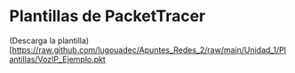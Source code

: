 # Plantillas de PacketTracer
(Descarga la plantilla)[https://raw.github.com/lugouadec/Apuntes_Redes_2/raw/main/Unidad_1/Plantillas/VozIP_Ejemplo.pkt
